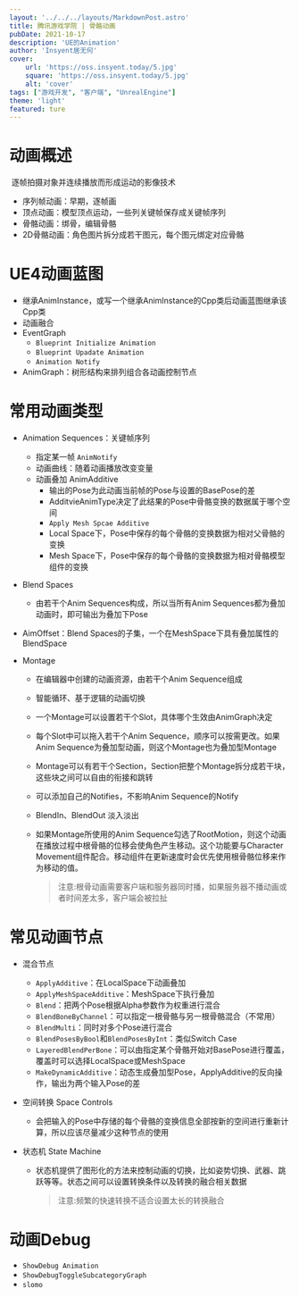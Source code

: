 ```yaml
---
layout: '../../../layouts/MarkdownPost.astro'
title: 腾讯游戏学院 | 骨骼动画
pubDate: 2021-10-17
description: 'UE的Animation'
author: 'Insyent居无何'
cover:
    url: 'https://oss.insyent.today/5.jpg'
    square: 'https://oss.insyent.today/5.jpg'
    alt: 'cover'
tags: ["游戏开发", "客户端", "UnrealEngine"]
theme: 'light'
featured: ture
---
```


# 动画概述

​	逐帧拍摄对象并连续播放而形成运动的影像技术

- 序列帧动画：早期，逐帧画
- 顶点动画：模型顶点运动，一些列关键帧保存成关键帧序列
- 骨骼动画：绑骨，编辑骨骼
- 2D骨骼动画：角色图片拆分成若干图元，每个图元绑定对应骨骼

# UE4动画蓝图

- 继承AnimInstance，或写一个继承AnimInstance的Cpp类后动画蓝图继承该Cpp类
- 动画融合
- EventGraph
  - `Blueprint Initialize Animation`
  - `Blueprint Upadate Animation`
  - `Animation Notify`
- AnimGraph：树形结构来排列组合各动画控制节点

# 常用动画类型

- Animation Sequences：关键帧序列
  - 指定某一帧 `AnimNotify`
  - 动画曲线：随着动画播放改变变量
  - 动画叠加 AnimAdditive
    - 输出的Pose为此动画当前帧的Pose与设置的BasePose的差
    - AdditvieAnimType决定了此结果的Pose中骨骼变换的数据属于哪个空间
    - `Apply Mesh Spcae Additive`
    - Local Space下，Pose中保存的每个骨骼的变换数据为相对父骨骼的变换
    - Mesh Space下，Pose中保存的每个骨骼的变换数据为相对骨骼模型组件的变换

- Blend Spaces
  - 由若干个Anim Sequences构成，所以当所有Anim Sequences都为叠加动画时，即可输出为叠加下Pose

- AimOffset：Blend Spaces的子集，一个在MeshSpace下具有叠加属性的BlendSpace

- Montage

  - 在编辑器中创建的动画资源，由若干个Anim Sequence组成

  - 智能循环、基于逻辑的动画切换

  - 一个Montage可以设置若干个Slot，具体哪个生效由AnimGraph决定

  - 每个Slot中可以拖入若干个Anim Sequence，顺序可以按需更改。如果Anim Sequence为叠加型动画，则这个Montage也为叠加型Montage

  - Montage可以有若干个Section，Section把整个Montage拆分成若干块，这些块之间可以自由的衔接和跳转

  - 可以添加自己的Notifies，不影响Anim Sequence的Notify

  - BlendIn、BlendOut 淡入淡出

  - 如果Montage所使用的Anim Sequence勾选了RootMotion，则这个动画在播放过程中根骨骼的位移会使角色产生移动。这个功能要与Character Movement组件配合。移动组件在更新速度时会优先使用根骨骼位移来作为移动的值。

    > 注意:根骨动画需要客户端和服务器同时播，如果服务器不播动画或者时间差太多，客户端会被拉扯

# 常见动画节点

- 混合节点

  - `ApplyAdditive`：在LocalSpace下动画叠加
  - `ApplyMeshSpaceAdditive`：MeshSpace下执行叠加
  - `Blend`：把两个Pose根据Alpha参数作为权重进行混合
  - `BlendBoneByChannel`：可以指定一根骨骼与另一根骨骼混合（不常用）
  - `BlendMulti`：同时对多个Pose进行混合
  - `BlendPosesByBool`和`BlendPosesByInt`：类似Switch Case
  - `LayeredBlendPerBone`：可以由指定某个骨骼开始对BasePose进行覆盖，覆盖时可以选择LocalSpace或MeshSpace
  - `MakeDynamicAdditive`：动态生成叠加型Pose，ApplyAdditive的反向操作，输出为两个输入Pose的差

- 空间转换 Space Controls

  - 会把输入的Pose中存储的每个骨骼的变换信息全部按新的空间进行重新计算，所以应该尽量减少这种节点的使用

- 状态机 State Machine

  - 状态机提供了图形化的方法来控制动画的切换，比如姿势切换、武器、跳跃等等。状态之间可以设置转换条件以及转换的融合相关数据

    > 注意:频繁的快速转换不适合设置太长的转换融合

# 动画Debug

- `ShowDebug Animation`
- `ShowDebugToggleSubcategoryGraph`
- `slomo`
